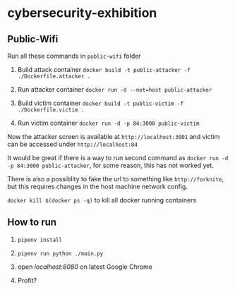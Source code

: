 # cybersecurity-exhibition

## Public-Wifi

  Run all these commands in ```public-wifi``` folder

  1. Build attack container ```docker build -t public-attacker -f ./Dockerfile.attacker .```

  2. Run attacker container ```docker run -d --net=host public-attacker```

  3. Build victim container ```docker build -t public-victim -f ./Dockerfile.victim .```

  4. Run victim container ```docker run -d -p 84:3000 public-victim```

  Now the attacker screen is available at ```http://localhost:3001``` and victim can be accessed under ```http://localhost:84```

  It would be great if there is a way to run second command as ```docker run -d -p 84:3000 public-attacker```, for some reason, this has not worked yet.

  There is also a possiblity to fake the url to something like ```http://forknite```, but this requires changes in the host machine network config.

  ```docker kill $(docker ps -q)``` to kill all docker running containers


## How to run

  1. ```pipenv install```
  
  2. ```pipenv run python ./main.py```

  3. open *localhost:8080* on latest Google Chrome

  4. Profit?
